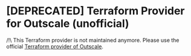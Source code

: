 [DEPRECATED] Terraform Provider for Outscale (unofficial)
==================

/!\ This Terraform provider is not maintained anymore.
Please use the official [Terraform provider of Outscale](https://github.com/outscale/terraform-provider-outscale).
